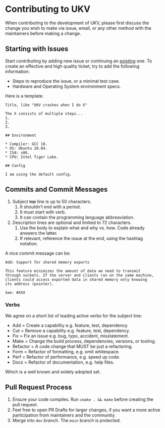 # Contributing to UKV

When contributing to the development of UKV, please first discuss the change you wish to make via issue, email, or any other method with the maintainers before making a change.

## Starting with Issues

Start contributing by adding new issue or continuing an [existing](https://github.com/unum-cloud/UKV/issues) one.
To create an effective and high quality ticket, try to add the following information:

* Steps to reproduce the issue, or a minimal test case.
* Hardware and Operating System environment specs.

Here is a template:

```
Title, like "UKV crashes when I do X"

The X consists of multiple steps...
1.
2.
3.

## Environment

* Compiler: GCC 10.
* OS: Ubuntu 20.04.
* ISA: x86.
* CPU: Intel Tiger Lake.

## Config

I am using the default config.
```

## Commits and Commit Messages

1. Subject ~~top~~ line is up to 50 characters.
   1. It shouldn't end with a period.
   2. It must start with verb.
   3. It can contain the programming language abbreaviation.
2. Description lines are optional and limited to 72 characters.
   1. Use the body to explain what and why vs. how. Code already answers the latter.
   2. If relevant, reference the issue at the end, using the hashtag notation.

A nice commit message can be:

```
Add: Support for shared memory exports

This feature minimizes the amount of data we need to transmit
through sockets. If the server and clients run on the same machine,
clients could access exported data in shared memory only knowing
its address (pointer).

See: #XXX
```

### Verbs

We agree on a short list of leading active verbs for the subject line:

* Add = Create a capability e.g. feature, test, dependency.
* Cut = Remove a capability e.g. feature, test, dependency.
* Fix = Fix an issue e.g. bug, typo, accident, misstatement.
* Make = Change the build process, dependencies, versions, or tooling.
* Refactor = A code change that MUST be just a refactoring.
* Form = Refactor of formatting, e.g. omit whitespace.
* Perf = Refactor of performance, e.g. speed up code.
* Docs = Refactor of documentation, e.g. help files.

Which is a well known and widely adopted set.

## Pull Request Process

1. Ensure your code compiles. Run `cmake . && make` before creating the pull request.
2. Feel free to open PR Drafts for larger changes, if you want a more active participation from maintainers and the community.
3. Merge into `dev` branch. The `main` branch is protected.
